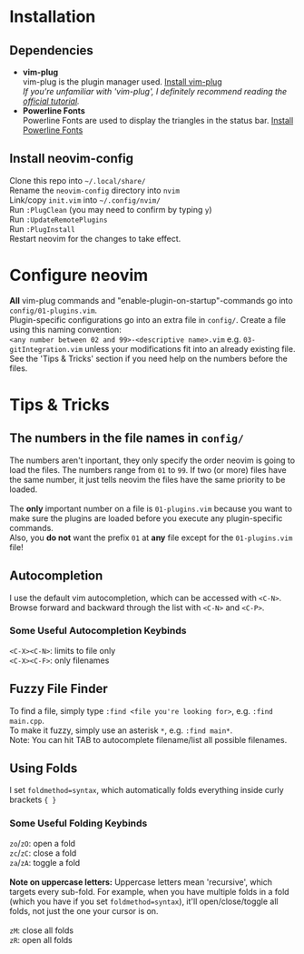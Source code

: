 # Installation
## Dependencies
<ul>
<li>
<b>vim-plug</b>
<br>
vim-plug is the plugin manager used.
<a href="https://github.com/junegunn/vim-plug">Install vim-plug</a>
<br>
<i>If you're unfamiliar with 'vim-plug', I definitely recommend reading the <a href="https://github.com/junegunn/vim-plug/wiki/tutorial">official tutorial</a>.</i>
</li>
<li>
<b>Powerline Fonts</b>
<br>
Powerline Fonts are used to display the triangles in the status bar.
<a href="https://github.com/powerline/fonts">Install Powerline Fonts</a>
<br>
</li>
</ul>

## Install neovim-config
Clone this repo into `~/.local/share/`
<br>
Rename the `neovim-config` directory into `nvim`
<br>
Link/copy `init.vim` into `~/.config/nvim/`
<br>
Run `:PlugClean` (you may need to confirm by typing `y`)
<br>
Run `:UpdateRemotePlugins`
<br>
Run `:PlugInstall`
<br>
Restart neovim for the changes to take effect.

# Configure neovim
<b>All</b> vim-plug commands and "enable-plugin-on-startup"-commands go into `config/01-plugins.vim`.
<br>
Plugin-specific configurations go into an extra file in `config/`. Create a file using this naming convention:
<br>`<any number between 02 and 99>-<descriptive name>.vim` e.g. `03-gitIntegration.vim` unless your modifications fit into an already existing file. See the 'Tips & Tricks' section</a> if you need help on the numbers before the files.

# Tips & Tricks
## The numbers in the file names in `config/`
The numbers aren't inportant, they only specify the order neovim is going to load the files. The numbers range from `01` to `99`. If two (or more) files have the same number, it just tells neovim the files have the same priority to be loaded.
<br>
<br>
The <b>only</b> important number on a file is `01-plugins.vim` because you want to make sure the plugins are loaded before you execute any plugin-specific commands.
<br>
Also, you <b>do not</b> want the prefix `01` at <b>any</b> file except for the `01-plugins.vim` file!

## Autocompletion
I use the default vim autocompletion, which can be accessed with `<C-N>`.
<br>
Browse forward and backward through the list with `<C-N>` and `<C-P>`.
<br>
### Some Useful Autocompletion Keybinds
`<C-X><C-N>`: limits to file only
<br>
`<C-X><C-F>`: only filenames

## Fuzzy File Finder
To find a file, simply type `:find <file you're looking for>`, e.g. `:find main.cpp`.
<br>
To make it fuzzy, simply use an asterisk `*`, e.g. `:find main*`.
<br>
Note: You can hit TAB to autocomplete filename/list all possible filenames.

## Using Folds
I set `foldmethod=syntax`, which automatically folds everything inside curly brackets `{ }`
<br>
### Some Useful Folding Keybinds
`zo`/`zO`: open a fold
<br>
`zc`/`zC`: close a fold
<br>
`za`/`zA`: toggle a fold
<br>
<br>
**Note on  uppercase letters:** Uppercase letters mean 'recursive', which targets every sub-fold. For example, when you have multiple folds in a fold (which you have if you set `foldmethod=syntax`), it'll open/close/toggle all folds, not just the one your cursor is on.
<br>
<br>
`zM`: close all folds
<br>
`zR`: open all folds
